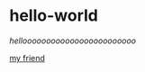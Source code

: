 # hello-world

<p> <em>helloooooooooooooooooooooooo</em> </p>
<a href="https://google.com" title="click on him"> my friend </a>
